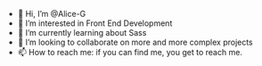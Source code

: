 - 👋 Hi, I’m @Alice-G
- 👀 I’m interested in Front End Development
- 🌱 I’m currently learning about Sass
- 💞️ I’m looking to collaborate on more and more complex projects
- 📫 How to reach me: if you can find me, you get to reach me.

<!---
Alice-G/Alice-G is a ✨ special ✨ repository because its `README.md` (this file) appears on your GitHub profile.
You can click the Preview link to take a look at your changes.
--->
